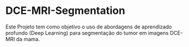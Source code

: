 # DCE-MRI-Segmentation
Este Projeto tem como objetivo o uso de abordagens de aprendizado profundo (Deep Learning) para segmentação do tumor em imagens DCE-MRI da mama.
